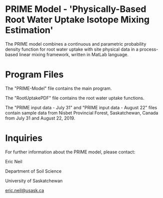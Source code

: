 # PRIME Model - 'Physically-Based Root Water Uptake Isotope Mixing Estimation'
The PRIME model combines a continuous and parametric probability density function 
for root water uptake with site physical data in a process-based linear mixing framework, written in MatLab language.

# Program Files
The "PRIME-Model" file contains the main program.

The "RootUptakePDF" file contains the root water uptake functions.

The "PRIME input data - July 31" and "PRIME input data - August 22" 
files contain sample data from Nisbet Provincial Forest, Saskatchewan, Canada from July 31 and August 22, 2019.

# Inquiries
For further information about the PRIME model, please contact:

Eric Neil

Department of Soil Science

University of Saskatchewan

eric.neil@usask.ca
